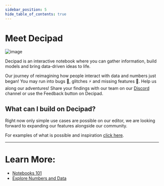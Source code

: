 ```yaml
---
sidebar_position: 5
hide_table_of_contents: true
---
```


# Meet Decipad

![image](https://user-images.githubusercontent.com/12210180/162471244-15b6b5ba-5ed3-45ee-a6e0-475d1b018053.png)

Decipad is an interactive notebook where you can gather information, build models and bring data-driven ideas to life.

Our journey of reimagining how people interact with data and numbers just began! You may run into bugs 🐞, glitches ⚡️ and missing features 🧐. Help us along our adventures! Share your findings with our team on our [Discord](https://discord.gg/HwDMqwbGmc) channel or use the Feedback button on Decipad.

## What can I build on Decipad?

Right now only simple use cases are possible on our editor, we are looking forward to expanding our features alongside our community.

For examples of what is possible and inspiration [click here](/examples/).

---

# Learn More:

- [Notebooks 101](/notebooks)
- [Explore Numbers and Data](/notebooks/explore-numbers-and-data)
